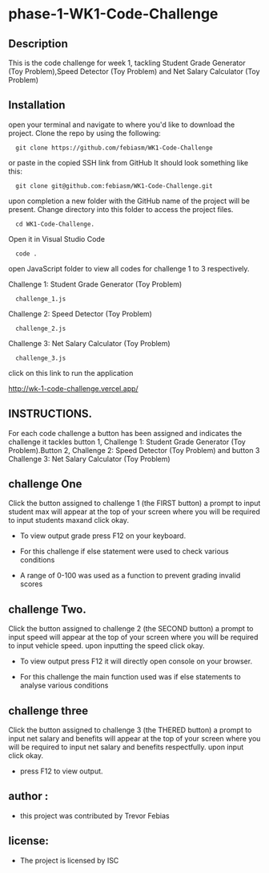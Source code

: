 # phase-1-WK1-Code-Challenge
## Description

This is the code challenge for week 1, tackling Student Grade Generator (Toy Problem),Speed Detector (Toy Problem) and Net Salary Calculator (Toy Problem)

## Installation
open your terminal and navigate to where you'd like to download the project. Clone the repo by using the following:

      git clone https://github.com/febiasm/WK1-Code-Challenge

or paste in the copied SSH link from GitHub It should look something like this:

      git clone git@github.com:febiasm/WK1-Code-Challenge.git

upon completion a new folder with the GitHub name of the project will be present. Change directory into this folder to access the project files.

      cd WK1-Code-Challenge.

Open it in Visual Studio Code

      code .

open        JavaScript         folder to view all codes for challenge 1 to 3 respectively.


Challenge 1: Student Grade Generator (Toy Problem)

      challenge_1.js

Challenge 2: Speed Detector (Toy Problem)

      challenge_2.js

Challenge 3: Net Salary Calculator (Toy Problem)

      challenge_3.js


click on this link to run the application

   http://wk-1-code-challenge.vercel.app/

## INSTRUCTIONS.

For each code challenge a button has been assigned and indicates the challenge it tackles button 1, Challenge 1: Student Grade Generator (Toy Problem).Button 2, Challenge 2: Speed Detector (Toy Problem) and button 3 Challenge 3: Net Salary Calculator (Toy Problem)

## challenge One
Click the button assigned to challenge 1 (the FIRST button) a prompt to input student max will appear at the top of your screen where you will be required to input students maxand click okay.
* To view output grade press F12 on your keyboard.

* For this challenge    if else     statement were used to check various conditions 

* A range of      0-100       was used as a function to prevent grading invalid scores


## challenge Two.
Click the button assigned to challenge 2 (the SECOND button) a prompt to input speed will appear at the top of your screen where you will be required to input vehicle speed. upon inputting the speed click okay. 

* To view output press F12 it will directly open console on your browser.

* For this challenge the main function used was    if else statements  to analyse various conditions


## challenge three
Click the button assigned to challenge 3 (the THERED button) a prompt to input net salary and benefits will appear at the top of your screen where you will be required to input net salary and benefits respectfully. upon input click okay. 

* press F12 to view output.


## author :
* this project was contributed by
      Trevor Febias

## license:
* The project is licensed by ISC